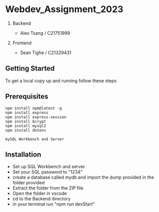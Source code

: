 # Webdev_Assignment_2023
1. Backend
   - Alex Tsang / C21751999

2. Frontend
   - Sean Tighe / C21329431


## Getting Started
To get a local copy up and running follow these steps

## Prerequisites
```
npm install npm@latest -g
npm install express
npm install express-session 
npm install bcrypt
npm install mysql2
npm install dotenv
```
```
mySQL Workbench and Server
```
## Installation

- Set up SQL Workbench and server
- Set your SQL password to "1234"
- create a database called mydb and import the dump provided in the folder provided
- Extract the folder from the ZIP file
- Open the folder in vscode
- cd to the Backend directory
- in your terminal run "npm run devStart"


